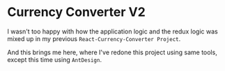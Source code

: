 # Currency Converter V2

I wasn't too happy with how the application logic and the redux logic was mixed up in my previous `React-Currency-Converter Project`.

And this brings me here, where I've redone this project using same tools, except this time using `AntDesign`.
